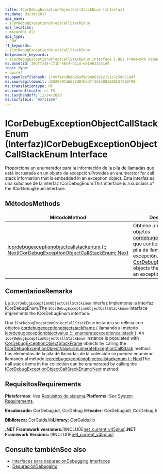 ```yaml
---
title: ICorDebugExceptionObjectCallStackEnum (Interfaz)
ms.date: 03/30/2017
api_name:
- ICorDebugExceptionObjectCallStackEnum
api_location:
- mscordbi.dll
api_type:
- COM
f1_keywords:
- ICorDebugExceptionObjectCallStackEnum
helpviewer_keywords:
- ICorDebugExceptionObjectCallStackEnum interface [.NET Framework debugging]
ms.assetid: 39dffa18-c71b-48c4-b11d-e814631ab1e9
topic_type:
- apiref
ms.openlocfilehash: 1c45faecdb8b95af8d9e981962151c2c5d071a4f
ms.sourcegitcommit: d8020797a6657d0fbbdff362b80300815f682f94
ms.translationtype: MT
ms.contentlocale: es-ES
ms.lasthandoff: 11/24/2020
ms.locfileid: "95731896"
---
```

# <a name="icordebugexceptionobjectcallstackenum-interface"></a><span data-ttu-id="a3857-102">ICorDebugExceptionObjectCallStackEnum (Interfaz)</span><span class="sxs-lookup"><span data-stu-id="a3857-102">ICorDebugExceptionObjectCallStackEnum Interface</span></span>

<span data-ttu-id="a3857-103">Proporciona un enumerador para la información de la pila de llamadas que está incrustada en un objeto de excepción.</span><span class="sxs-lookup"><span data-stu-id="a3857-103">Provides an enumerator for call stack information that is embedded in an exception object.</span></span> <span data-ttu-id="a3857-104">Esta interfaz es una subclase de la interfaz ICorDebugEnum.</span><span class="sxs-lookup"><span data-stu-id="a3857-104">This interface is a subclass of the ICorDebugEnum interface.</span></span>  
  
## <a name="methods"></a><span data-ttu-id="a3857-105">Métodos</span><span class="sxs-lookup"><span data-stu-id="a3857-105">Methods</span></span>  
  
|<span data-ttu-id="a3857-106">Método</span><span class="sxs-lookup"><span data-stu-id="a3857-106">Method</span></span>|<span data-ttu-id="a3857-107">Descripción</span><span class="sxs-lookup"><span data-stu-id="a3857-107">Description</span></span>|  
|------------|-----------------|  
|[<span data-ttu-id="a3857-108">Icordebugexceptionobjectcallstackenum (:: Next</span><span class="sxs-lookup"><span data-stu-id="a3857-108">ICorDebugExceptionObjectCallStackEnum::Next</span></span>](icordebugexceptionobjectcallstackenum-next-method.md)|<span data-ttu-id="a3857-109">Obtiene un número especificado de objetos [cordebugexceptionobjectstackframe (](cordebugexceptionobjectstackframe-structure.md) que contienen información sobre la pila de llamadas de un objeto de excepción.</span><span class="sxs-lookup"><span data-stu-id="a3857-109">Gets a specified number of [CorDebugExceptionObjectStackFrame](cordebugexceptionobjectstackframe-structure.md) objects that contain information about an exception object's call stack.</span></span>|  
  
## <a name="remarks"></a><span data-ttu-id="a3857-110">Comentarios</span><span class="sxs-lookup"><span data-stu-id="a3857-110">Remarks</span></span>  

 <span data-ttu-id="a3857-111">La `ICorDebugExceptionObjectCallStackEnum` interfaz implementa la interfaz ICorDebugEnum.</span><span class="sxs-lookup"><span data-stu-id="a3857-111">The `ICorDebugExceptionObjectCallStackEnum` interface implements the ICorDebugEnum interface.</span></span>  
  
 <span data-ttu-id="a3857-112">Una `ICorDebugExceptionObjectCallStackEnum` instancia se rellena con objetos [cordebugexceptionobjectstackframe (](cordebugexceptionobjectstackframe-structure.md) llamando al método [icordebugexceptionobjectvalue (:: enumerateexceptioncallstack (](icordebugexceptionobjectvalue-enumerateexceptioncallstack-method.md) .</span><span class="sxs-lookup"><span data-stu-id="a3857-112">An `ICorDebugExceptionObjectCallStackEnum` instance is populated with [CorDebugExceptionObjectStackFrame](cordebugexceptionobjectstackframe-structure.md) objects by calling the [ICorDebugExceptionObjectValue::EnumerateExceptionCallStack](icordebugexceptionobjectvalue-enumerateexceptioncallstack-method.md) method.</span></span> <span data-ttu-id="a3857-113">Los elementos de la pila de llamadas de la colección se pueden enumerar llamando al método [icordebugexceptionobjectcallstackenum (:: Next](icordebugexceptionobjectcallstackenum-next-method.md)</span><span class="sxs-lookup"><span data-stu-id="a3857-113">The call stack items in the collection can be enumerated by calling the [ICorDebugExceptionObjectCallStackEnum::Next](icordebugexceptionobjectcallstackenum-next-method.md) method</span></span>  
  
## <a name="requirements"></a><span data-ttu-id="a3857-114">Requisitos</span><span class="sxs-lookup"><span data-stu-id="a3857-114">Requirements</span></span>  

 <span data-ttu-id="a3857-115">**Plataformas:** Vea [Requisitos de sistema](../../get-started/system-requirements.md).</span><span class="sxs-lookup"><span data-stu-id="a3857-115">**Platforms:** See [System Requirements](../../get-started/system-requirements.md).</span></span>  
  
 <span data-ttu-id="a3857-116">**Encabezado:** CorDebug.idl, CorDebug.h</span><span class="sxs-lookup"><span data-stu-id="a3857-116">**Header:** CorDebug.idl, CorDebug.h</span></span>  
  
 <span data-ttu-id="a3857-117">**Biblioteca:** CorGuids.lib</span><span class="sxs-lookup"><span data-stu-id="a3857-117">**Library:** CorGuids.lib</span></span>  
  
 <span data-ttu-id="a3857-118">**.NET Framework versiones:**[!INCLUDE[net_current_v45plus](../../../../includes/net-current-v45plus-md.md)]</span><span class="sxs-lookup"><span data-stu-id="a3857-118">**.NET Framework Versions:** [!INCLUDE[net_current_v45plus](../../../../includes/net-current-v45plus-md.md)]</span></span>  
  
## <a name="see-also"></a><span data-ttu-id="a3857-119">Consulte también</span><span class="sxs-lookup"><span data-stu-id="a3857-119">See also</span></span>

- [<span data-ttu-id="a3857-120">Interfaces para depuración</span><span class="sxs-lookup"><span data-stu-id="a3857-120">Debugging Interfaces</span></span>](debugging-interfaces.md)
- [<span data-ttu-id="a3857-121">Depuración</span><span class="sxs-lookup"><span data-stu-id="a3857-121">Debugging</span></span>](index.md)
